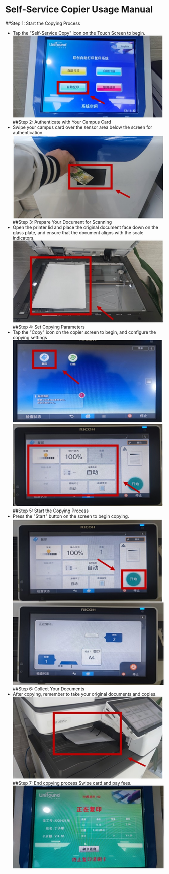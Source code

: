 # Self-Service Copier Usage Manual

##Step 1: Start the Copying Process 
* Tap the "Self-Service Copy" icon on the Touch Screen to begin. 
![image13](images/image13.jpg)
##Step 2: Authenticate with Your Campus Card 
* Swipe your campus card over the sensor area below the screen for authentication. 
![image14](images/image14.jpg)
##Step 3: Prepare Your Document for Scanning 
* Open the printer lid and place the original document face down on the glass plate, and ensure that the document aligns with the scale indicators. 
![image15](images/image15.jpg)
##Step 4: Set Copying Parameters 
* Tap the "Copy" icon on the copier screen to begin, and configure the copying settings 
![image16](images/image16.jpg)
![image17](images/image17.jpg)
##Step 5: Start the Copying Process 
* Press the "Start" button on the screen to begin copying. 
![image18](images/image18.jpg)
![image19](images/image19.jpg)
##Step 6: Collect Your Documents 
* After copying, remember to take your original documents and copies. 
![image20](images/image20.jpg)
##Step 7: End copying process Swipe card and pay fees.
![image21](images/image21.jpg)